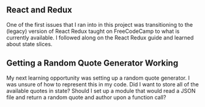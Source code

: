 ## React and Redux

One of the first issues that I ran into in this project was transitioning to the (legacy) version of React Redux taught on FreeCodeCamp to what is currently available. I followed along on the React Redux guide and learned about state slices.

## Getting a Random Quote Generator Working

My next learning opportunity was setting up a random quote generator. I was unsure of how to represent this in my code. Did I want to store all of the available quotes in state? Should I set up a module that would read a JSON file and return a random quote and author upon a function call?